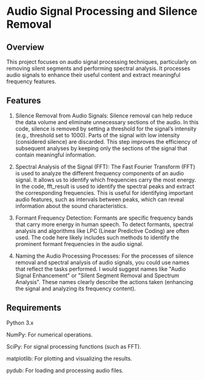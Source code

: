 #  Audio Signal Processing and Silence Removal
## Overview

This project focuses on audio signal processing techniques, particularly on removing silent segments and performing spectral analysis. It processes audio signals to enhance their useful content and extract meaningful frequency features.

## Features

1. Silence Removal from Audio Signals:
Silence removal can help reduce the data volume and eliminate unnecessary sections of the audio. In this code, silence is removed by setting a threshold for the signal’s intensity (e.g., threshold set to 1000). Parts of the signal with low intensity (considered silence) are discarded. This step improves the efficiency of subsequent analyses by keeping only the sections of the signal that contain meaningful information.

2. Spectral Analysis of the Signal (FFT):
The Fast Fourier Transform (FFT) is used to analyze the different frequency components of an audio signal. It allows us to identify which frequencies carry the most energy. In the code, fft_result is used to identify the spectral peaks and extract the corresponding frequencies. This is useful for identifying important audio features, such as intervals between peaks, which can reveal information about the sound characteristics.

3. Formant Frequency Detection:
Formants are specific frequency bands that carry more energy in human speech. To detect formants, spectral analysis and algorithms like LPC (Linear Predictive Coding) are often used. The code here likely includes such methods to identify the prominent formant frequencies in the audio signal.

4. Naming the Audio Processing Processes:
For the processes of silence removal and spectral analysis of audio signals, you could use names that reflect the tasks performed. I would suggest names like "Audio Signal Enhancement" or "Silent Segment Removal and Spectrum Analysis". These names clearly describe the actions taken (enhancing the signal and analyzing its frequency content).

##  Requirements

Python 3.x

NumPy: For numerical operations.

SciPy: For signal processing functions (such as FFT).

matplotlib: For plotting and visualizing the results.

pydub: For loading and processing audio files.

